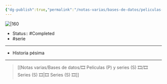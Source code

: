 ```yaml
---
{"dg-publish":true,"permalink":"/notas-varias/bases-de-datos/peliculas-p-y-series-s/s-dragon-age-absolution/"}
---
```



![|160](https://m.media-amazon.com/images/M/MV5BZGQ4ZjAxZTUtZGVjZS00MzA2LWI5NGYtZWQ0NGY5NWNmMWQ3XkEyXkFqcGdeQXVyMzg1OTc1ODk@._V1_SX300.jpg)

- Status:: #Completed 
- #serie 

---

- Historia pésima

---

> [[Notas varias/Bases de datos/🎞️ Películas (P) y series (S) 🎞️/🎞️ Series (S) 🎞️\|🎞️ Series (S) 🎞️]]